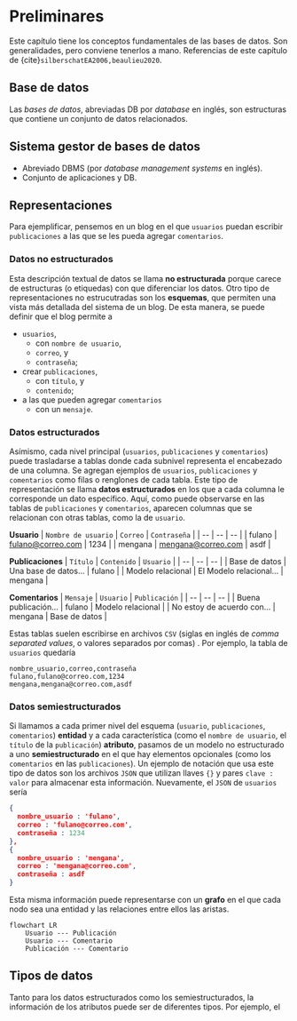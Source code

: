 # Preliminares

Este capítulo tiene los conceptos fundamentales de las bases de datos. Son generalidades, pero conviene tenerlos a mano. Referencias de este capítulo de {cite}`silberschatEA2006,beaulieu2020`.

## Base de datos
Las *bases de datos*, abreviadas DB por _database_ en inglés, son estructuras que contiene un conjunto de datos relacionados.

## Sistema gestor de bases de datos
- Abreviado DBMS (por _database management systems_ en inglés).
- Conjunto de aplicaciones y DB.

## Representaciones
Para ejemplificar, pensemos en un blog en el que `usuarios` puedan escribir `publicaciones` a las que se les pueda agregar `comentarios`. 

### Datos no estructurados

Esta descripción textual de datos se llama **no estructurada** porque carece de estructuras (o etiquedas) con que diferenciar los datos. Otro tipo de representaciones no estrucutradas son los **esquemas**, que permiten una vista más detallada del sistema de un blog. De esta manera, se puede definir que el blog permite a
- `usuarios`,
  - con `nombre de usuario`,
  - `correo`, y
  - `contraseña`;
- crear `publicaciones`,
  - con `título`, y
  - `contenido`;
- a las que pueden agregar `comentarios`
  - con un `mensaje`.
  
### Datos estructurados
Asímismo, cada nivel principal (`usuarios`, `publicaciones` y `comentarios`) puede trasladarse a tablas donde cada subnivel representa el encabezado de una columna. Se agregan ejemplos de `usuarios`, `publicaciones` y `comentarios` como filas o renglones de cada tabla. Este tipo de representación se llama **datos estructurados** en los que a cada columna le corresponde un dato específico. Aquí, como puede observarse en las tablas de `publicaciones` y `comentarios`, aparecen columnas que se relacionan con otras tablas, como la de `usuario`.

**Usuario**
| `Nombre de usuario` | `Correo` | `Contraseña` |
| -- | -- | -- |
| fulano | fulano@correo.com | 1234 |
| mengana | mengana@correo.com | asdf |

**Publicaciones**
| `Título` | `Contenido` | `Usuario` |
| -- | -- | -- |
| Base de datos | Una base de datos... | fulano |
| Modelo relacional | El Modelo relacional... | mengana |

**Comentarios**
| `Mensaje` | `Usuario` | `Publicación` |
| -- | -- | -- |
| Buena publicación... | fulano | Modelo relacional |
| No estoy de acuerdo con... | mengana | Base de datos |

Estas tablas suelen escribirse en archivos `CSV` (siglas en inglés de _comma separated values_, o valores separados por comas) . Por ejemplo, la tabla de `usuarios` quedaría

```csv
nombre_usuario,correo,contraseña
fulano,fulano@correo.com,1234
mengana,mengana@correo.com,asdf
```
  
### Datos semiestructurados
  
Si llamamos a cada primer nivel del esquema (`usuario`, `publicaciones`, `comentarios`) **entidad** y a cada característica (como el `nombre de usuario`, el `título` de la `publicación`) **atributo**, pasamos de un modelo no estructurado a uno **semiestructurado** en el que hay elementos opcionales (como los `comentarios` en las `publicaciones`). Un ejemplo de notación que usa este tipo de datos son los archivos `JSON` que utilizan llaves `{}` y pares `clave : valor` para almacenar esta información. Nuevamente, el `JSON` de `usuarios` sería

```json
{
  nombre_usuario : 'fulano',
  correo : 'fulano@correo.com',
  contraseña : 1234
},
{
  nombre_usuario : 'mengana',
  correo : 'mengana@correo.com',
  contraseña : asdf
}
```

Esta misma información puede representarse con un **grafo** en el que cada nodo sea una entidad y las relaciones entre ellos las aristas.


```{mermaid}
flowchart LR
    Usuario --- Publicación
    Usuario --- Comentario
    Publicación --- Comentario
```

## Tipos de datos
Tanto para los datos estructurados como los semiestructurados, la información de los atributos puede ser de diferentes tipos. Por ejemplo, el 